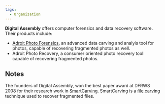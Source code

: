 ```yaml
---
tags:
  - Organization
---
```

**Digital Assembly** offers computer forensics and data recovery
software. Their products include:

- [Adroit Photo Forensics](adroit_photo_forensics.md), an
  advanced data carving and analyis tool for photos, capable of
  recovering fragmented photos as well.
- Adroit Photo Recovery,
  a consumer oriented photo recovery tool capable of recovering
  fragmented photos.

## Notes

The founders of Digital Assembly, won the best paper award at DFRWS 2008 for
their research work in [SmartCarving](file_carving_smartcarving.md).
SmartCarving is a [file carving](file_carving.md) technique used to recover
fragmented files.
